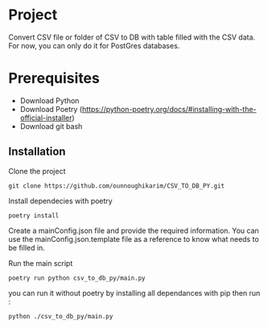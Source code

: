 # Project 

Convert CSV file or folder of CSV to DB with table filled with the CSV data. For now, you can only do it for PostGres databases. 

# Prerequisites

- Download Python 
- Download Poetry (https://python-poetry.org/docs/#installing-with-the-official-installer)
- Download git bash
## Installation

Clone the project 
```
git clone https://github.com/ounnoughikarim/CSV_TO_DB_PY.git
```
Install dependecies with poetry

```
poetry install
```
Create a mainConfig.json file and provide the required information. You can use the mainConfig.json.template file as a reference to know what needs to be filled in.


Run the main script
```
poetry run python csv_to_db_py/main.py
```

you can run it without poetry by installing all dependances with pip then run :
```
python ./csv_to_db_py/main.py
```